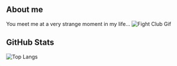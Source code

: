 ## About me
You meet me at a very strange moment in my life...
![Fight Club Gif](https://64.media.tumblr.com/5959218ca6386a4ca07b162a13ffa59c/31f5f2ca51a72c16-23/s540x810/5a50a447703792b0e32bac5e65ca5c7515fd70ef.gif)
## GitHub Stats
![Top Langs](https://github-readme-stats-git-masterrstaa-rickstaa.vercel.app/api/top-langs/?username=aroldo-rodas&bg_color=000&border_color=30A3DC&title_color=E94D5F&text_color=FFF)
